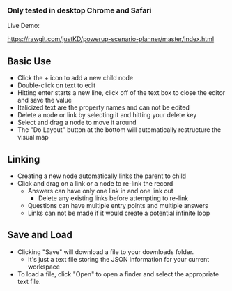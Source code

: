 ### Only tested in desktop Chrome and Safari

Live Demo:

https://rawgit.com/justKD/powerup-scenario-planner/master/index.html

## Basic Use

- Click the + icon to add a new child node
- Double-click on text to edit
- Hitting enter starts a new line, click off of the text box to close the editor and save the value
- Italicized text are the property names and can not be edited 
- Delete a node or link by selecting it and hitting your delete key
- Select and drag a node to move it around
- The "Do Layout" button at the bottom will automatically restructure the visual map

## Linking

- Creating a new node automatically links the parent to child
- Click and drag on a link or a node to re-link the record
    - Answers can have only one link in and one link out
        - Delete any existing links before attempting to re-link
    - Questions can have multiple entry points and multiple answers
    - Links can not be made if it would create a potential infinite loop

## Save and Load

- Clicking "Save" will download a file to your downloads folder.
    - It's just a text file storing the JSON information for your current workspace
- To load a file, click "Open" to open a finder and select the appropriate text file.